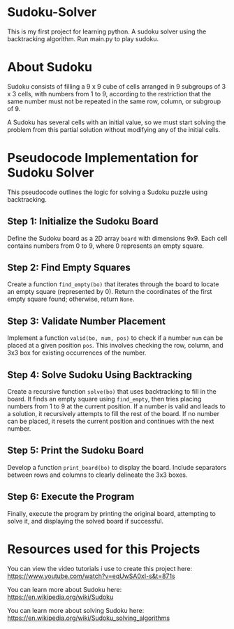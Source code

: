 # Sudoku-Solver
This is my first project for learning python. A sudoku solver using the backtracking algorithm. Run main.py to play sudoku.

# About Sudoku

Sudoku consists of filling a 9 x 9 cube of cells arranged in 9 subgroups of 3 x 3 cells, with numbers from 1 to 9, according to the restriction that the same number must not be repeated in the same row, column, or subgroup of 9.

A Sudoku has several cells with an initial value, so we must start solving the problem from this partial solution without modifying any of the initial cells.

# Pseudocode Implementation for Sudoku Solver

This pseudocode outlines the logic for solving a Sudoku puzzle using backtracking.

## Step 1: Initialize the Sudoku Board
Define the Sudoku board as a 2D array `board` with dimensions 9x9. Each cell contains numbers from 0 to 9, where 0 represents an empty square.


## Step 2: Find Empty Squares
Create a function `find_empty(bo)` that iterates through the board to locate an empty square (represented by 0). Return the coordinates of the first empty square found; otherwise, return `None`.


## Step 3: Validate Number Placement
Implement a function `valid(bo, num, pos)` to check if a number `num` can be placed at a given position `pos`. This involves checking the row, column, and 3x3 box for existing occurrences of the number.


## Step 4: Solve Sudoku Using Backtracking
Create a recursive function `solve(bo)` that uses backtracking to fill in the board. It finds an empty square using `find_empty`, then tries placing numbers from 1 to 9 at the current position. If a number is valid and leads to a solution, it recursively attempts to fill the rest of the board. If no number can be placed, it resets the current position and continues with the next number.

## Step 5: Print the Sudoku Board
Develop a function `print_board(bo)` to display the board. Include separators between rows and columns to clearly delineate the 3x3 boxes.

## Step 6: Execute the Program
Finally, execute the program by printing the original board, attempting to solve it, and displaying the solved board if successful.




# Resources used for this Projects

You can view the video tutorials i use to create this project here: https://www.youtube.com/watch?v=eqUwSA0xI-s&t=871s

You can learn more about Sudoku here:
https://en.wikipedia.org/wiki/Sudoku

You can learn more about solving Sudoku here:
https://en.wikipedia.org/wiki/Sudoku_solving_algorithms
